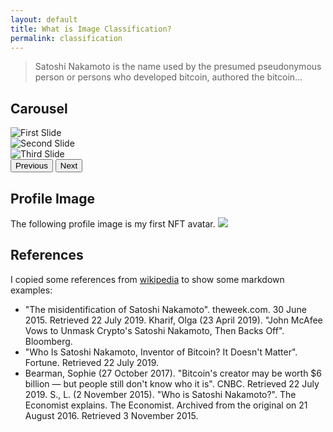 ```yaml
---
layout: default
title: What is Image Classification?
permalink: classification
---
```


> Satoshi Nakamoto is the name used by the presumed pseudonymous person or persons who developed bitcoin, authored the bitcoin...


## Carousel

<div id="carouselExample" class="carousel slide relative" data-bs-ride="carousel">
  <div class="carousel-inner relative w-full overflow-hidden">
    <div class="carousel-item active float-left w-full">
      <img src="https://via.placeholder.com/800x400?text=First+Slide" class="block w-full" alt="First Slide">
    </div>
    <div class="carousel-item float-left w-full">
      <img src="https://via.placeholder.com/800x400?text=Second+Slide" class="block w-full" alt="Second Slide">
    </div>
    <div class="carousel-item float-left w-full">
      <img src="https://via.placeholder.com/800x400?text=Third+Slide" class="block w-full" alt="Third Slide">
    </div>
  </div>
  <button class="carousel-control-prev absolute top-0 bottom-0 flex items-center justify-center p-0 text-center border-0 hover:outline-none hover:no-underline focus:outline-none focus:no-underline left-0" type="button" data-bs-target="#carouselExample" data-bs-slide="prev">
    <span class="carousel-control-prev-icon inline-block bg-no-repeat" aria-hidden="true"></span>
    <span class="visually-hidden">Previous</span>
  </button>
  <button class="carousel-control-next absolute top-0 bottom-0 flex items-center justify-center p-0 text-center border-0 hover:outline-none hover:no-underline focus:outline-none focus:no-underline right-0" type="button" data-bs-target="#carouselExample" data-bs-slide="next">
    <span class="carousel-control-next-icon inline-block bg-no-repeat" aria-hidden="true"></span>
    <span class="visually-hidden">Next</span>
  </button>
</div>



## Profile Image

The following profile image is my first NFT avatar.
<img class="mx-auto w-1/2" src="{{site.baseurl}}/assets/img/bean.jpg">

## References

I copied some references from [wikipedia](https://en.wikipedia.org/wiki/Satoshi_Nakamoto) to show some markdown examples:

 - "The misidentification of Satoshi Nakamoto". theweek.com. 30 June 2015. Retrieved 22 July 2019.
 Kharif, Olga (23 April 2019). "John McAfee Vows to Unmask Crypto's Satoshi Nakamoto, Then Backs Off". Bloomberg.
 - "Who Is Satoshi Nakamoto, Inventor of Bitcoin? It Doesn't Matter". Fortune. Retrieved 22 July 2019.
 - Bearman, Sophie (27 October 2017). "Bitcoin's creator may be worth $6 billion — but people still don't know who it is". CNBC. Retrieved 22 July 2019.
 S., L. (2 November 2015). "Who is Satoshi Nakamoto?". The Economist explains. The Economist. Archived from the original on 21 August 2016. Retrieved 3 November 2015.

